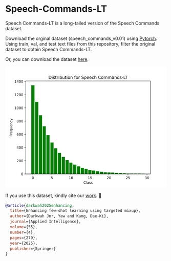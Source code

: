 # Speech-Commands-LT
Speech Commands-LT is a long-tailed version of the Speech Commands dataset.

Download the orginal dataset (speech_commands_v0.01) using <a href="https://pytorch.org/audio/main/generated/torchaudio.datasets.SPEECHCOMMANDS.html">Pytorch</a>. Using train, val, and test text files from this repository, filter the original dataset to obtain Speech Commands-LT.

Or, you can download the dataset <a href="https://drive.google.com/file/d/17N-FvC_btw06-Ag0NrrBHanYnRkAA1CW/view?usp=drive_link">here</a>.

![Speech Commands-LT distribution](speech_commands_lt_dist.png)

If you use this dataset, kindly cite our <a href="https://link.springer.com/article/10.1007/s10489-024-06157-8">work</a>. 🙂
```bibtex
@article{darkwah2025enhancing,
  title={Enhancing few-shot learning using targeted mixup},
  author={Darkwah Jnr, Yaw and Kang, Dae-Ki},
  journal={Applied Intelligence},
  volume={55},
  number={4},
  pages={279},
  year={2025},
  publisher={Springer}
}
```
